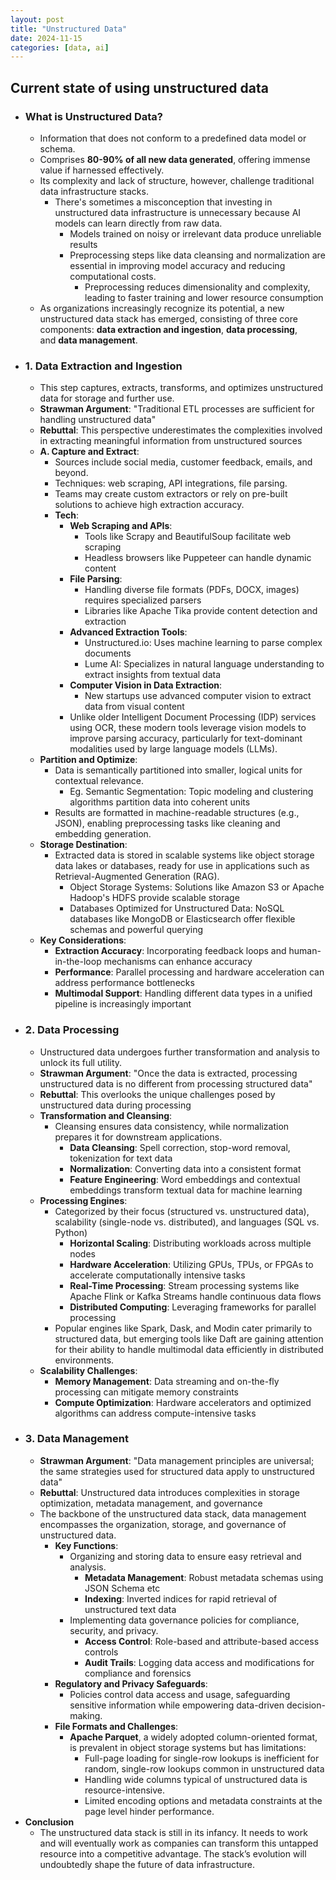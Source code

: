 ```yaml
---
layout: post
title: "Unstructured Data"
date: 2024-11-15
categories: [data, ai]
---
```


## Current state of using unstructured data
- ### **What is Unstructured Data?**
    - Information that does not conform to a predefined data model or schema.
    - Comprises **80-90% of all new data generated**, offering immense value if harnessed effectively.
    - Its complexity and lack of structure, however, challenge traditional data infrastructure stacks.
        - There's sometimes a misconception that investing in unstructured data infrastructure is unnecessary because AI models can learn directly from raw data.
            - Models trained on noisy or irrelevant data produce unreliable results
            - Preprocessing steps like data cleansing and normalization are essential in improving model accuracy and reducing computational costs.
                - Preprocessing reduces dimensionality and complexity, leading to faster training and lower resource consumption
    - As organizations increasingly recognize its potential, a new unstructured data stack has emerged, consisting of three core components: **data extraction and ingestion**, **data processing**, and **data management**.
- ### **1. Data Extraction and Ingestion**
    - This step captures, extracts, transforms, and optimizes unstructured data for storage and further use.
    - **Strawman Argument**: "Traditional ETL processes are sufficient for handling unstructured data"
    - **Rebuttal**: This perspective underestimates the complexities involved in extracting meaningful information from unstructured sources
    - **A. Capture and Extract**:
        - Sources include social media, customer feedback, emails, and beyond.
        - Techniques: web scraping, API integrations, file parsing.
        - Teams may create custom extractors or rely on pre-built solutions to achieve high extraction accuracy.
        - **Tech**:
            - **Web Scraping and APIs**:
                - Tools like Scrapy and BeautifulSoup facilitate web scraping
                - Headless browsers like Puppeteer can handle dynamic content
            - **File Parsing**:
                - Handling diverse file formats (PDFs, DOCX, images) requires specialized parsers
                - Libraries like Apache Tika provide content detection and extraction
            - **Advanced Extraction Tools**:
                - Unstructured.io: Uses machine learning to parse complex documents
                - Lume AI: Specializes in natural language understanding to extract insights from textual data
            - **Computer Vision in Data Extraction**:
                - New startups use advanced computer vision to extract data from visual content
            - Unlike older Intelligent Document Processing (IDP) services using OCR, these modern tools leverage vision models to improve parsing accuracy, particularly for text-dominant modalities used by large language models (LLMs).
    - **Partition and Optimize**:
        - Data is semantically partitioned into smaller, logical units for contextual relevance.
            - Eg. Semantic Segmentation: Topic modeling and clustering algorithms partition data into coherent units
        - Results are formatted in machine-readable structures (e.g., JSON), enabling preprocessing tasks like cleaning and embedding generation.
    - **Storage Destination**:
        - Extracted data is stored in scalable systems like object storage data lakes or databases, ready for use in applications such as Retrieval-Augmented Generation (RAG).
            - Object Storage Systems: Solutions like Amazon S3 or Apache Hadoop's HDFS provide scalable storage
            - Databases Optimized for Unstructured Data: NoSQL databases like MongoDB or Elasticsearch offer flexible schemas and powerful querying
    - **Key Considerations**:
        - **Extraction Accuracy**: Incorporating feedback loops and human-in-the-loop mechanisms can enhance accuracy
        - **Performance**: Parallel processing and hardware acceleration can address performance bottlenecks
        - **Multimodal Support**: Handling different data types in a unified pipeline is increasingly important
- ### **2. Data Processing**
    - Unstructured data undergoes further transformation and analysis to unlock its full utility.
    - **Strawman Argument**: "Once the data is extracted, processing unstructured data is no different from processing structured data"
    - **Rebuttal**: This overlooks the unique challenges posed by unstructured data during processing
    - **Transformation and Cleansing**:
        - Cleansing ensures data consistency, while normalization prepares it for downstream applications.
            - **Data Cleansing**: Spell correction, stop-word removal, tokenization for text data
            - **Normalization**: Converting data into a consistent format
            - **Feature Engineering**: Word embeddings and contextual embeddings transform textual data for machine learning
    - **Processing Engines**:
        - Categorized by their focus (structured vs. unstructured data), scalability (single-node vs. distributed), and languages (SQL vs. Python)
            - **Horizontal Scaling**: Distributing workloads across multiple nodes
            - **Hardware Acceleration**: Utilizing GPUs, TPUs, or FPGAs to accelerate computationally intensive tasks
            - **Real-Time Processing**: Stream processing systems like Apache Flink or Kafka Streams handle continuous data flows
            - **Distributed Computing**: Leveraging frameworks for parallel processing
        - Popular engines like Spark, Dask, and Modin cater primarily to structured data, but emerging tools like Daft are gaining attention for their ability to handle multimodal data efficiently in distributed environments.
    - **Scalability Challenges**:
        - **Memory Management**: Data streaming and on-the-fly processing can mitigate memory constraints
        - **Compute Optimization**: Hardware accelerators and optimized algorithms can address compute-intensive tasks
- ### **3. Data Management**
    - **Strawman Argument**: "Data management principles are universal; the same strategies used for structured data apply to unstructured data"
    - **Rebuttal**: Unstructured data introduces complexities in storage optimization, metadata management, and governance
    - The backbone of the unstructured data stack, data management encompasses the organization, storage, and governance of unstructured data.
        - **Key Functions**:
            - Organizing and storing data to ensure easy retrieval and analysis.
                - **Metadata Management**: Robust metadata schemas using JSON Schema etc
                - **Indexing**: Inverted indices for rapid retrieval of unstructured text data
            - Implementing data governance policies for compliance, security, and privacy.
                - **Access Control**: Role-based and attribute-based access controls
                - **Audit Trails**: Logging data access and modifications for compliance and forensics
        - **Regulatory and Privacy Safeguards**:
            - Policies control data access and usage, safeguarding sensitive information while empowering data-driven decision-making.
        - **File Formats and Challenges**:
            - **Apache Parquet**, a widely adopted column-oriented format, is prevalent in object storage systems but has limitations:
                - Full-page loading for single-row lookups is inefficient for random, single-row lookups common in unstructured data
                - Handling wide columns typical of unstructured data is resource-intensive.
                - Limited encoding options and metadata constraints at the page level hinder performance.
- **Conclusion**
    - The unstructured data stack is still in its infancy. It needs to work and will eventually work as companies can transform this untapped resource into a competitive advantage. The stack’s evolution will undoubtedly shape the future of data infrastructure.

